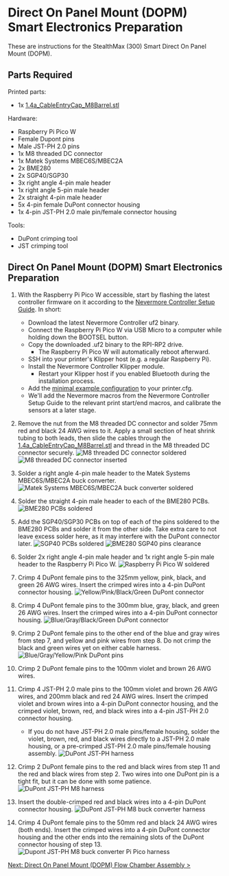 # Direct On Panel Mount (DOPM) Smart Electronics Preparation

These are instructions for the StealthMax (300) Smart Direct On Panel Mount (DOPM).

## Parts Required

Printed parts:
- 1x [1.4a_CableEntryCap_M8Barrel.stl](/STLs/1_FlowChamber/1.4a_CableEntryCap_M8Barrel.stl)

Hardware:
- Raspberry Pi Pico W
- Female Dupont pins
- Male JST-PH 2.0 pins
- 1x M8 threaded DC connector
- 1x Matek Systems MBEC6S/MBEC2A
- 2x BME280
- 2x SGP40/SGP30
- 3x right angle 4-pin male header
- 1x right angle 5-pin male header
- 2x straight 4-pin male header
- 5x 4-pin female DuPont connector housing
- 1x 4-pin JST-PH 2.0 male pin/female connector housing

Tools:
- DuPont crimping tool
- JST crimping tool

## Direct On Panel Mount (DOPM) Smart Electronics Preparation

1. With the Raspberry Pi Pico W accessible, start by flashing the latest controller firmware on it according to the [Nevermore Controller Setup Guide](https://github.com/SanaaHamel/nevermore-controller#guide-setup). In short:
   - Download the latest Nevermore Controller uf2 binary.
   - Connect the Raspberry Pi Pico W via USB Micro to a computer while holding down the BOOTSEL button.
   - Copy the downloaded .uf2 binary to the RPI-RP2 drive.
     - The Raspberry Pi Pico W will automatically reboot afterward.
   - SSH into your printer's Klipper host (e.g. a regular Raspberry Pi).
   - Install the Nevermore Controller Klipper module.
     - Restart your Klipper host if you enabled Bluetooth during the installation process.
   - Add the [minimal example configuration](https://github.com/SanaaHamel/nevermore-controller#klipper-config-minimal) to your printer.cfg.
   - We'll add the Nevermore macros from the Nevermore Controller Setup Guide to the relevant print start/end macros, and calibrate the sensors at a later stage.

2. Remove the nut from the M8 threaded DC connector and solder 75mm red and black 24 AWG wires to it. Apply a small section of heat shrink tubing to both leads, then slide the cables through the [1.4a_CableEntryCap_M8Barrel.stl](/STLs/1_FlowChamber/1.4a_CableEntryCap_M8Barrel.stl) and thread in the M8 threaded DC connector securely.
![M8 threaded DC connector soldered](../../assets/docs/DOPM/dopm_electronics_m8_dc_soldered.png)
![M8 threaded DC connector inserted](../../assets/docs/DOPM/dopm_electronics_m8_dc_inserted.png)

3. Solder a right angle 4-pin male header to the Matek Systems MBEC6S/MBEC2A buck converter.
![Matek Systems MBEC6S/MBEC2A buck converter soldered](../../assets/docs/DOPM/dopm_electronics_buck_converter_soldered.png)

4. Solder the straight 4-pin male header to each of the BME280 PCBs.
![BME280 PCBs soldered](../../assets/docs/DOPM/dopm_electronics_bme280_soldered.png)

5. Add the SGP40/SGP30 PCBs on top of each of the pins soldered to the BME280 PCBs and solder it from the other side. Take extra care to not leave excess solder here, as it may interfere with the DuPont connector later.
![SGP40 PCBs soldered](../../assets/docs/DOPM/dopm_electronics_sgp40_soldered.png)
![BME280 SGP40 pins clearance](../../assets/docs/DOPM/dopm_electronics_bme_280_sgp40_clearance.png)

6. Solder 2x right angle 4-pin male header and 1x right angle 5-pin male header to the Raspberry Pi Pico W.
![Raspberry Pi Pico W soldered](../../assets/docs/DOPM/dopm_electronics_pi_pico_soldered.png)

7. Crimp 4 DuPont female pins to the 325mm yellow, pink, black, and green 26 AWG wires. Insert the crimped wires into a 4-pin DuPont connector housing.
![Yellow/Pink/Black/Green DuPont connector](../../assets/docs/DOPM/dopm_electronics_ypbg_dupont.png)

8. Crimp 4 DuPont female pins to the 300mm blue, gray, black, and green 26 AWG wires. Insert the crimped wires into a 4-pin DuPont connector housing.
![Blue/Gray/Black/Green DuPont connector](../../assets/docs/DOPM/dopm_electronics_bgbg_dupont.png)

9. Crimp 2 DuPont female pins to the other end of the blue and gray wires from step 7, and yellow and pink wires from step 8. Do not crimp the black and green wires yet on either cable harness.
![Blue/Gray/Yellow/Pink DuPont pins](../../assets/docs/DOPM/dopm_electronics_bgyp_dupont.png)

10. Crimp 2 DuPont female pins to the 100mm violet and brown 26 AWG wires.
11. Crimp 4 JST-PH 2.0 male pins to the 100mm violet and brown 26 AWG wires, and 200mm black and red 24 AWG wires. Insert the crimped violet and brown wires into a 4-pin DuPont connector housing, and the crimped violet, brown, red, and black wires into a 4-pin JST-PH 2.0 connector housing. 
    - If you do not have JST-PH 2.0 male pins/female housing, solder the violet, brown, red, and black wires directly to a JST-PH 2.0 male housing, or a pre-crimped JST-PH 2.0 male pins/female housing assembly.
![DuPont JST-PH harness](../../assets/docs/DOPM/dopm_electronics_dupont_jst.png)

12. Crimp 2 DuPont female pins to the red and black wires from step 11 and the red and black wires from step 2. Two wires into one DuPont pin is a tight fit, but it can be done with some patience.
![DuPont JST-PH M8 harness](../../assets/docs/DOPM/dopm_electronics_dupont_jst_m8.png)

13. Insert the double-crimped red and black wires into a 4-pin DuPont connector housing.
![DuPont JST-PH M8 buck converter harness](../../assets/docs/DOPM/dopm_electronics_dupont_jst_m8_buck.png)
    
14. Crimp 4 DuPont female pins to the 50mm red and black 24 AWG wires (both ends). Insert the crimped wires into a 4-pin DuPont connector housing and the other ends into the remaining slots of the DuPont connector housing of step 13. 
![Dupont JST-PH M8 buck converter Pi Pico harness](../../assets/docs/DOPM/dopm_electronics_dupont_jst_m8_buck_pico.png)

[Next: Direct On Panel Mount (DOPM) Flow Chamber Assembly >](DOPM_Flow_Chamber_Assembly.md)